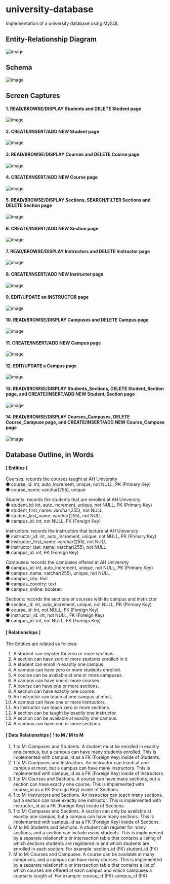 # university-database
Implementation of a university database using MySQL

## Entity-Relationship Diagram
![image](https://user-images.githubusercontent.com/71689421/145125503-29a3ccce-e3ca-4a0b-80d2-9febb2fbbc04.png)

## Schema
![image](https://user-images.githubusercontent.com/71689421/145124235-8312dd54-1c19-4762-9d9e-84214b74b500.png)

## Screen Captures
#### 1. READ/BROWSE/DISPLAY Students and DELETE Student page
![image](https://user-images.githubusercontent.com/71689421/145124442-6d6aee0c-a2bf-49f2-8ab1-3f524917e472.png)

#### 2. CREATE/INSERT/ADD NEW Student page
![image](https://user-images.githubusercontent.com/71689421/145124476-3146ab90-1f55-4c96-91f2-856d953a8d97.png)

#### 3. READ/BROWSE/DISPLAY Courses and DELETE Course page
![image](https://user-images.githubusercontent.com/71689421/145124509-48ea3e7a-f13d-4ce9-8f00-c83668581646.png)

#### 4. CREATE/INSERT/ADD NEW Course page
![image](https://user-images.githubusercontent.com/71689421/145124556-7b6d3d13-296b-41d1-b297-a6c013979e30.png)

#### 5. READ/BROWSE/DISPLAY Sections, SEARCH/FILTER Sections and DELETE Section page
![image](https://user-images.githubusercontent.com/71689421/145124591-cefaf8f0-0f96-4a85-8d05-bd0bd80bbb10.png)

#### 6. CREATE/INSERT/ADD NEW Section page
![image](https://user-images.githubusercontent.com/71689421/145124648-d0f709ea-1791-4a74-95b8-dab873081b76.png)

#### 7. READ/BROWSE/DISPLAY Instructors and DELETE Instructor page
![image](https://user-images.githubusercontent.com/71689421/145124679-76d8220f-b20b-47be-9cae-a10914ae1adc.png)

#### 8. CREATE/INSERT/ADD NEW Instructor page
![image](https://user-images.githubusercontent.com/71689421/145125408-691e398f-ad36-457e-a648-3bd82e6c0079.png)

#### 9. EDIT/UPDATE an INSTRUCTOR page
![image](https://user-images.githubusercontent.com/71689421/145125381-e37ff415-a973-44dd-9721-2da2cfa0dbfa.png)

#### 10. READ/BROWSE/DISPLAY Campuses and DELETE Campus page
![image](https://user-images.githubusercontent.com/71689421/145125357-a302a20e-652b-48d9-835e-fa092209d36e.png)

#### 11. CREATE/INSERT/ADD NEW Campus page
![image](https://user-images.githubusercontent.com/71689421/145125321-e03e83ff-53f8-4f48-b813-938edc723ff6.png)

#### 12. EDIT/UPDATE a Campus page
![image](https://user-images.githubusercontent.com/71689421/145125017-6e444f22-1d5d-400e-b7e2-88c7a3e61039.png)

#### 13. READ/BROWSE/DISPLAY Students_Sections, DELETE Student_Section page, and CREATE/INSERT/ADD NEW Student_Section page
![image](https://user-images.githubusercontent.com/71689421/145124982-f6dca622-3527-425f-aaa6-153dee09cac7.png)

#### 14. READ/BROWSE/DISPLAY Courses_Campuses, DELETE Course_Campuse page, and CREATE/INSERT/ADD NEW Course_Campuse page
![image](https://user-images.githubusercontent.com/71689421/145124956-cafcaf39-1ed8-427c-b51a-988f311ed371.png)


## Database Outline, in Words
#### [ Entities ]
Courses: records the courses taught at AH University \
● course_id: int, auto_increment, unique, not NULL, PK (Primary Key) \
● course_name: varchar(255), unique

Students: records the students that are enrolled at AH University \
● student_id: int, auto_increment, unique, not NULL, PK (Primary Key) \
● student_first_name: varchar(255), not NULL \
● student_last_name: varchar(255), not NULL \
● campus_id: int, not NULL, FK (Foreign Key)

Instructors: records the instructors that lecture at AH University \
● instructor_id: int, auto_increment, unique, not NULL, PK (Primary Key) \
● instructor_first_name: varchar(255), not NULL \
● instructor_last_name: varchar(255), not NULL \
● campus_id: int, FK (Foreign Key)

Campuses: records the campuses offered at AH University \
● campus_id: int, auto_increment, unique, not NULL, PK (Primary Key) \
● campus_name: varchar(255), unique, not NULL \
● campus_city: text \
● campus_country: text \
● campus_online: boolean

Sections: records the sections of courses with its campus and instructor \
● section_id: int, auto_increment, unique, not NULL, PK (Primary Key) \
● course_id: int, not NULL, FK (Foreign Key) \
● instructor_id: int, not NULL, FK (Foreign Key) \
● campus_id: int, not NULL, FK (Foreign Key)

#### [ Relationships ]
The Entities are related as follows:
1. A student can register for zero or more sections.
2. A section can have zero or more students enrolled in it.
3. A student can enroll in exactly one campus.
4. A campus can have zero or more students enrolled.
5. A course can be available at one or more campuses.
6. A campus can have one or more courses.
7. A course can have one or more sections.
8. A section can have exactly one course.
9. An instructor can teach at one campus at most.
10. A campus can have one or more instructors.
11. An instructor can teach zero or more sections.
12. A section can be taught by exactly one instructor.
13. A section can be available at exactly one campus.
14. A campus can have one or more sections.

#### [ Data Relationships ] 1 to M / M to M 
1. 1 to M: Campuses and Students. A student must be enrolled in exactly one campus, but
a campus can have many students enrolled. This is implemented with campus_id as a
FK (Foreign Key) inside of Students.
2. 1 to M: Campuses and Instructors. An instructor can teach at one campus at most, but a
campus can have many instructors. This is implemented with campus_id as a FK
(Foreign Key) inside of Instructors.
3. 1 to M: Courses and Sections. A course can have many sections, but a section can have
exactly one course. This is implemented with course_id as a FK (Foreign Key) inside of
Sections.
4. 1 to M: Instructors and Sections. An instructor can teach many sections, but a section
can have exactly one instructor. This is implemented with instructor_id as a FK (Foreign
Key) inside of Sections.
5. 1 to M: Campuses and Sections. A section can only be available at exactly one campus,
but a campus can have many sections. This is implemented with campus_id as a FK
(Foreign Key) inside of Sections.
6. M to M: Students and Sections. A student can register for many sections, and a section
can include many students. This is implemented by a separate relationship or
intersection table that contains a listing of which sections students are registered in and
which students are enrolled in each section. For example:
section_id (FK) student_id (FK)
7. M to M: Courses and Campuses. A course can be available at many campuses, and a
campus can have many courses. This is implemented by a separate relationship or
intersection table that contains a list of which courses are offered at each campus and
which campuses a course is taught at. For example:
course_id (FK) campus_id (FK)
